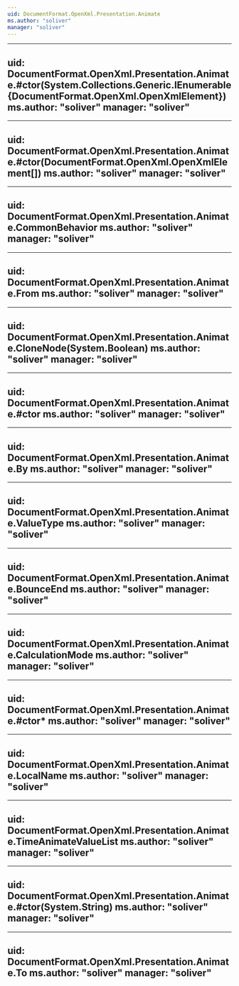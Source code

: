 ```yaml
---
uid: DocumentFormat.OpenXml.Presentation.Animate
ms.author: "soliver"
manager: "soliver"
---
```


---
uid: DocumentFormat.OpenXml.Presentation.Animate.#ctor(System.Collections.Generic.IEnumerable{DocumentFormat.OpenXml.OpenXmlElement})
ms.author: "soliver"
manager: "soliver"
---

---
uid: DocumentFormat.OpenXml.Presentation.Animate.#ctor(DocumentFormat.OpenXml.OpenXmlElement[])
ms.author: "soliver"
manager: "soliver"
---

---
uid: DocumentFormat.OpenXml.Presentation.Animate.CommonBehavior
ms.author: "soliver"
manager: "soliver"
---

---
uid: DocumentFormat.OpenXml.Presentation.Animate.From
ms.author: "soliver"
manager: "soliver"
---

---
uid: DocumentFormat.OpenXml.Presentation.Animate.CloneNode(System.Boolean)
ms.author: "soliver"
manager: "soliver"
---

---
uid: DocumentFormat.OpenXml.Presentation.Animate.#ctor
ms.author: "soliver"
manager: "soliver"
---

---
uid: DocumentFormat.OpenXml.Presentation.Animate.By
ms.author: "soliver"
manager: "soliver"
---

---
uid: DocumentFormat.OpenXml.Presentation.Animate.ValueType
ms.author: "soliver"
manager: "soliver"
---

---
uid: DocumentFormat.OpenXml.Presentation.Animate.BounceEnd
ms.author: "soliver"
manager: "soliver"
---

---
uid: DocumentFormat.OpenXml.Presentation.Animate.CalculationMode
ms.author: "soliver"
manager: "soliver"
---

---
uid: DocumentFormat.OpenXml.Presentation.Animate.#ctor*
ms.author: "soliver"
manager: "soliver"
---

---
uid: DocumentFormat.OpenXml.Presentation.Animate.LocalName
ms.author: "soliver"
manager: "soliver"
---

---
uid: DocumentFormat.OpenXml.Presentation.Animate.TimeAnimateValueList
ms.author: "soliver"
manager: "soliver"
---

---
uid: DocumentFormat.OpenXml.Presentation.Animate.#ctor(System.String)
ms.author: "soliver"
manager: "soliver"
---

---
uid: DocumentFormat.OpenXml.Presentation.Animate.To
ms.author: "soliver"
manager: "soliver"
---

